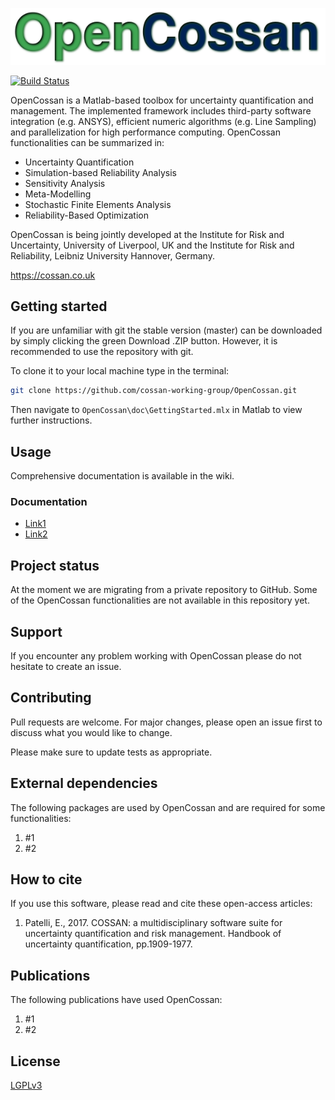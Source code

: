 ![](COSSANXengine/Apps/OpenCossanLogo.png)

[![Build Status](https://jenkins.cossan.co.uk/buildStatus/icon?job=OpenCossan%2Fmaster)](https://jenkins.cossan.co.uk/job/OpenCossan/job/master/)

OpenCossan is a Matlab-based toolbox for uncertainty quantification and management. The implemented framework includes third-party software integration (e.g. ANSYS), efficient numeric algorithms (e.g. Line Sampling) and parallelization for high performance computing. OpenCossan functionalities can be summarized in:

* Uncertainty Quantification
* Simulation-based Reliability Analysis
* Sensitivity Analysis
* Meta-Modelling
* Stochastic Finite Elements Analysis
* Reliability-Based Optimization

OpenCossan is being jointly developed at the Institute for Risk and Uncertainty, University of Liverpool, UK and the Institute for Risk and Reliability, Leibniz University Hannover, Germany.

https://cossan.co.uk

## Getting started

If you are unfamiliar with git the stable version (master) can be downloaded by simply clicking the green Download .ZIP button. However, it is recommended to use the repository with git.

To clone it to your local machine type in the terminal:

```bash
git clone https://github.com/cossan-working-group/OpenCossan.git
```

Then navigate to `OpenCossan\doc\GettingStarted.mlx` in Matlab to view further instructions.

## Usage

Comprehensive documentation is available in the wiki.

### Documentation

- [Link1](https://cossan.co.uk/wiki/index.php/Bayesian_optimisation)
- [Link2](https://cossan.co.uk/wiki/index.php/Bayesian_optimisation)

## Project status

At the moment we are migrating from a private repository to GitHub. Some of the OpenCossan functionalities are not available in this repository yet.

## Support

If you encounter any problem working with OpenCossan please do not hesitate to create an issue.

## Contributing
Pull requests are welcome. For major changes, please open an issue first to discuss what you would like to change.

Please make sure to update tests as appropriate.

## External dependencies

The following packages are used by OpenCossan and are required for some functionalities:

1. #1
2. #2

## How to cite

If you use this software, please read and cite these open-access articles:

1. Patelli, E., 2017. COSSAN: a multidisciplinary software suite for uncertainty quantification and risk management. Handbook of uncertainty quantification, pp.1909-1977.

## Publications

The following publications have used OpenCossan:

1. #1
2. #2

## License
[LGPLv3](https://www.gnu.org/licenses/lgpl-3.0.en.html)

